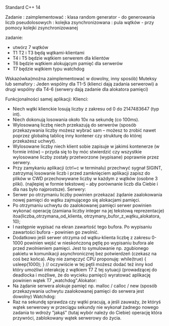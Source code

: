 Standard C++ 14

Zadanie : zaimplementować
: klasa random generator - do generowania liczb pseudolosowych
: kolejka zsynchronizowana
: pula wątków - przy pomocy kolejki zsynchronizowanej

zadanie:
* utwórz 7 wątków
* T1 T2 i T3 będą wątkami-klientami
* T4 i T5 będzie wątkiem serwerem dla klientów
* T6 będzie wątkiem alokującym pamięć dla serwerów
* T7 będzie wątkiem typu watchdog

Wskazówka(można zaimplementować w dowolny, inny sposób)
Muteksy lub semafory :
Jeden wspólny dla T1-5 (klienci dają zadania serwerowi) a drugi wspólny dla T4-6
(serwery dają zadanie dla alokatora pamięci)

Funkcjonalności samej aplikacji:
Klienci:
* Niech wątki klienckie losują liczby z zakresu od 0 do 2147483647 (typ int).
* Niech dokonują losowania około 10x na sekundę (co 100ms).
* Wylosowaną liczbę niech przekazują do serwerów (sposób przekazywania
liczby możesz wybrać sam – możesz to zrobić nawet poprzez globalną tablicę
inny kontener czy strukturę do której przekażesz uchwyt).
* Wylosowane liczby niech klient sobie zapisuje w jakimś kontenerze (w formie
intów) – przyda się to by móc stwierdzić czy wszystkie wylosowane liczby
zostały przetworzone (wypisane) poprawnie przez serwery.
* Przy zamykaniu aplikacji (ctrl+c w terminalu) przechwyć sygnał SIGINT,
zatrzymaj losowanie liczb i przed zamknięciem aplikacji zapisz do plików w
CWD przechowywane liczby w każdym z wątków (osobne 3 pliki).
(najlepiej w formie tekstowej – aby porównanie liczb dla Ciebie i dla nas było
najprostsze).
Serwery:
* Serwer po otrzymaniu liczby powinien przekazać żądanie zaalokowania nowej
pamięci do wątku zajmującego się alokacjami pamięci.
* Po otrzymaniu uchwytu do zaalokowanej pamięci serwer powinien wykonać
operację (zamiana liczby integer na jej tekstową reprezentacje)
itoa(liczba_otrzymana_od_klienta, otrzymany_bufor_z_wątku_alokatora, 10);
* I następnie wypisać na ekran zawartość tego bufora.
Po wypisaniu zawartości bufora - powinien go zwolnić.
* Dodatkowo jeśli serwer otrzyma od wątku-klienta liczbę z zakresu 0-1000
powinien wejść w nieskończoną pętlę po wypisaniu bufora ale przed
zwolnieniem pamięci. Jest to symulowanie np. zgubionego pakietu w
komunikacji asynchronicznej bez potwierdzeń (czekasz na coś bez końca).
Aby nie zamęczyć CPU proponuję:
while(true)
{
usleep(1000);
}
// oczywiście w tej pętli możesz dodać też inny kod który umożliwi interakcję z
wątkiem T7
Z tej sytuacji (prowadzącej do deadlocka i możliwe, że do wycieku pamięci)
wyratować aplikację powinien wątek T7 „watchdog”.Alokator:
* Na żądanie serwera alokuje pamięć np. malloc / calloc / new (sposób
przekazywania uchwytu zaalokowanej pamięci do serwera jest dowolny)
Watchdog:
* Raz na sekundę sprawdza czy wątki pracują, a jeśli zauważy, że któryś wątek
serwerowy w przeciągu sekundy nie wykonał żadnego nowego zadania to
wdroży ”jakąś” (tutaj wybór należy do Ciebie) operację która przywróci,
zablokowany wątek serwerowy do życia.